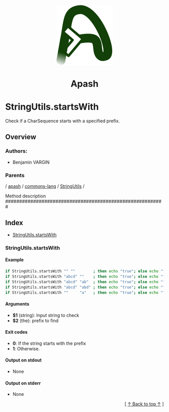 
<div align="center" id="apash-top">
  <a href="https://github.com/hastec-fr/apash">
    <img alt="apash-logo" src="../../../../../../../assets/apash-logo.svg"/>
  </a>

  # Apash
</div>

# StringUtils.startsWith

Check if a CharSequence starts with a specified prefix.

## Overview

<!-- -->

### Authors:
* Benjamin VARGIN

### Parents
<!-- apash.parentBegin -->
[](../../../../.md) / [apash](../../../apash.md) / [commons-lang](../../commons-lang.md) / [StringUtils](../StringUtils.md) / 
<!-- apash.parentEnd -->

Method description #########################################################

## Index

* [StringUtils.startsWith](#stringutilsstartswith)

### StringUtils.startsWith

#### Example

```bash
if StringUtils.startsWith "" ""        ; then echo "true"; else echo "false"; # true
if StringUtils.startsWith "abcd" ""    ; then echo "true"; else echo "false"; # true
if StringUtils.startsWith "abcd" "ab"  ; then echo "true"; else echo "false"; # true
if StringUtils.startsWith "abcd" "abd" ; then echo "true"; else echo "false"; # false
if StringUtils.startsWith ""     "a"   ; then echo "true"; else echo "false"; # false
```

#### Arguments

* **$1** (string): Input string to check
* **$2** (the): prefix to find

#### Exit codes

* **0**: If the string starts with the prefix
* **1**: Otherwise.

#### Output on stdout

* None

#### Output on stderr

* None


  <div align="right">[ <a href="#apash-top">↑ Back to top ↑</a> ]</div>

